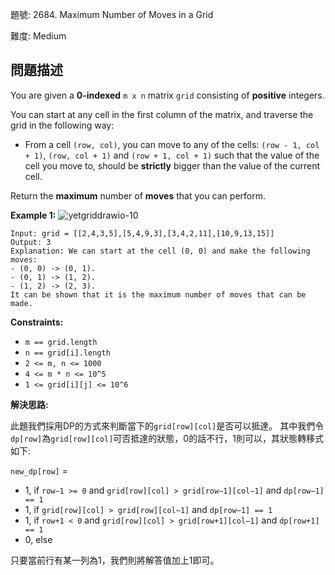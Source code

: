 題號: 2684. Maximum Number of Moves in a Grid

難度: Medium

## 問題描述
You are given a **0-indexed** `m x n` matrix `grid` consisting of **positive** integers.

You can start at any cell in the first column of the matrix, and traverse the grid in the following way:

- From a cell `(row, col)`, you can move to any of the cells: `(row - 1, col + 1)`, `(row, col + 1)` and `(row + 1, col + 1)` such that the value of the cell you move to, should be **strictly** bigger than the value of the current cell.

Return the **maximum** number of **moves** that you can perform.

**Example 1:**
![yetgriddrawio-10](https://hackmd.io/_uploads/rJ97dxRF1e.png)
```
Input: grid = [[2,4,3,5],[5,4,9,3],[3,4,2,11],[10,9,13,15]]
Output: 3
Explanation: We can start at the cell (0, 0) and make the following moves:
- (0, 0) -> (0, 1).
- (0, 1) -> (1, 2).
- (1, 2) -> (2, 3).
It can be shown that it is the maximum number of moves that can be made.

```

**Constraints:**

- `m == grid.length`
- `n == grid[i].length`
- `2 <= m, n <= 1000`
- `4 <= m * n <= 10^5`
- `1 <= grid[i][j] <= 10^6`


**解決思路:**

此題我們採用DP的方式來判斷當下的`grid[row][col]`是否可以抵達。
其中我們令`dp[row]`為`grid[row][col]`可否抵達的狀態，0的話不行，1則可以，其狀態轉移式如下:


`new_dp[row]` =
 - 1, if `row−1 >= 0` and `grid[row][col] > grid[row−1][col−1]` and `dp[row−1] == 1`
 - 1, if `grid[row][col] > grid[row][col−1]` and `dp[row−1] == 1`
 - 1, if `row+1 < 0` and `grid[row][col] > grid[row+1][col−1]` and `dp[row+1] == 1`
 - 0, else

只要當前行有某一列為1，我們則將解答值加上1即可。
